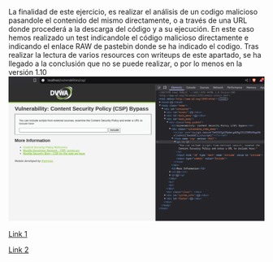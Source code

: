 La finalidad de este ejercicio, es realizar el análisis de un codigo malicioso pasandole el contenido del mismo directamente, o a través de una URL donde procederá a la descarga del código y a su ejecución. En este caso hemos realizado un test indicandole el código malicioso directamente e indicando el enlace RAW de pastebin donde se ha indicado el codigo. Tras realizar la lectura de varios resources con writeups de este apartado, se ha llegado a la conclusión que no se puede realizar, o por lo menos en la versión 1.10
![fallo](./images/falloejecucion.png)

[Link 1](https://aftabsama.com/writeups/dvwa/content-security-policy-csp-bypass/)

[Link 2](https://puriayush29.medium.com/dvwa-csp-bypass-4a746830d5a1)


